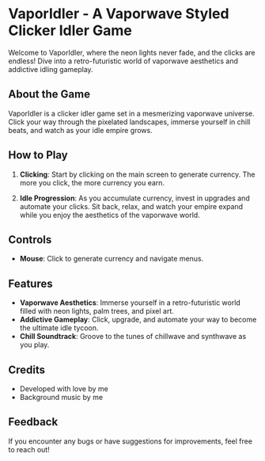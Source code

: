 # VaporIdler - A Vaporwave Styled Clicker Idler Game

Welcome to VaporIdler, where the neon lights never fade, and the clicks are endless! Dive into a retro-futuristic world of vaporwave aesthetics and addictive idling gameplay.

## About the Game
VaporIdler is a clicker idler game set in a mesmerizing vaporwave universe. Click your way through the pixelated landscapes, immerse yourself in chill beats, and watch as your idle empire grows.

## How to Play
1. **Clicking**: Start by clicking on the main screen to generate currency. The more you click, the more currency you earn.
   
2. **Idle Progression**: As you accumulate currency, invest in upgrades and automate your clicks. Sit back, relax, and watch your empire expand while you enjoy the aesthetics of the vaporwave world.

## Controls
- **Mouse**: Click to generate currency and navigate menus.

## Features
- **Vaporwave Aesthetics**: Immerse yourself in a retro-futuristic world filled with neon lights, palm trees, and pixel art.
- **Addictive Gameplay**: Click, upgrade, and automate your way to become the ultimate idle tycoon.
- **Chill Soundtrack**: Groove to the tunes of chillwave and synthwave as you play.


## Credits
- Developed with love by me
- Background music by me

## Feedback
If you encounter any bugs or have suggestions for improvements, feel free to reach out!
